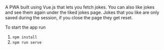 A PWA built using Vue.js that lets you fetch jokes. You can also like jokes and see them again under the liked jokes page. Jokes that you like are only saved during the session, if you close the page they get reset.


To start the app run 
1. ``npm install``
2. ``npm run serve`` 
